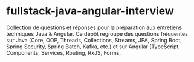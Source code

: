 # fullstack-java-angular-interview
Collection de questions et réponses pour la préparation aux entretiens techniques Java &amp; Angular. Ce dépôt regroupe des questions fréquentes sur Java (Core, OOP, Threads, Collections, Streams, JPA, Spring Boot, Spring Security, Spring Batch, Kafka, etc.) et sur Angular (TypeScript, Components, Services, Routing, RxJS, Forms,
